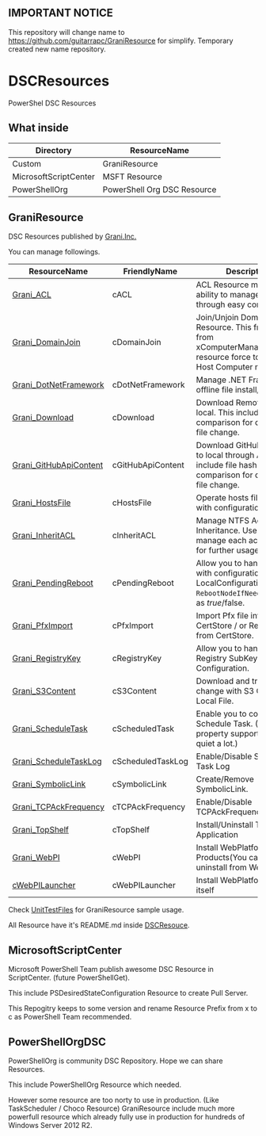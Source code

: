 IMPORTANT NOTICE
----

This repository will change name to https://github.com/guitarrapc/GraniResource for simplify. Temporary created new name repository.

DSCResources
============

PowerShel DSC Resources

What inside
----

Directory|ResourceName
----|----
Custom|GraniResource
MicrosoftScriptCenter|MSFT Resource
PowerShellOrg|PowerShell Org DSC Resource

GraniResource
----

DSC Resources published  by [Grani.Inc.](http://grani.jp/)

You can manage followings.

ResourceName|FriendlyName|Description
----|----|----
[Grani_ACL](https://github.com/guitarrapc/DSCResources/tree/master/Custom/GraniResource/DSCResources/Grani_ACL)|cACL|ACL Resource make you ability to manage ACL through easy configuration.
[Grani_DomainJoin](https://github.com/guitarrapc/DSCResources/tree/master/Custom/GraniResource/DSCResources/Grani_DomainJoin)|cDomainJoin|Join/Unjoin Domain Resource. This free you from xComputerManagement resource force to specify Host Computer name.
[Grani_DotNetFramework](https://github.com/guitarrapc/DSCResources/tree/master/Custom/GraniResource/DSCResources/Grani_DotNetFramework)|cDotNetFramework|Manage .NET Framework offline file install/uninstall.
[Grani_Download](https://github.com/guitarrapc/DSCResources/tree/master/Custom/GraniResource/DSCResources/Grani_Download)|cDownload|Download Remote file to local. This include file hash comparison for detecting file change.
[Grani_GitHubApiContent](https://github.com/guitarrapc/DSCResources/tree/master/Custom/GraniResource/DSCResources/Grani_GitHubApiContent)|cGitHubApiContent|Download GitHub content to local through API. This include file hash comparison for detecting file change.
[Grani_HostsFile](https://github.com/guitarrapc/DSCResources/tree/master/Custom/GraniResource/DSCResources/Grani_HostsFile)|cHostsFile|Operate hosts file entry with configuration.
[Grani_InheritACL](https://github.com/guitarrapc/DSCResources/tree/master/Custom/GraniResource/DSCResources/Grani_InheritACL)|cInheritACL|Manage NTFS AccessRule Inheritance. Use cACL to manage each access rules for further usage.
[Grani_PendingReboot](https://github.com/guitarrapc/DSCResources/tree/master/Custom/GraniResource/DSCResources/Grani_PendingReboot) | cPendingReboot | Allow you to handle reboot with configuration both LocalConfigurationManager ```RebootNodeIfNeeded``` setting as $true/$false.
[Grani_PfxImport](https://github.com/guitarrapc/DSCResources/tree/master/Custom/GraniResource/DSCResources/Grani_PfxImport)|cPfxImport|Import Pfx file into desired CertStore / or Remove pfx from CertStore.
[Grani_RegistryKey](https://github.com/guitarrapc/DSCResources/tree/master/Custom/GraniResource/DSCResources/Grani_RegistryKey) | cRegistryKey | Allow you to handle Registry SubKey with Configuration.
[Grani_S3Content](https://github.com/guitarrapc/DSCResources/tree/master/Custom/GraniResource/DSCResources/Grani_S3Content)|cS3Content|Download and track change with S3 Object and Local File.
[Grani_ScheduleTask](https://github.com/guitarrapc/DSCResources/tree/master/Custom/GraniResource/DSCResources/Grani_ScheduleTask)|cScheduledTask|Enable you to configure Schedule Task. (Not all property supported, but quiet a lot.)
[Grani_ScheduleTaskLog](https://github.com/guitarrapc/DSCResources/tree/master/Custom/GraniResource/DSCResources/Grani_ScheduleTaskLog)|cScheduledTaskLog|Enable/Disable Scheduled Task Log
[Grani_SymbolicLink](https://github.com/guitarrapc/DSCResources/tree/master/Custom/GraniResource/DSCResources/Grani_SymbolicLink)| cSymbolicLink | Create/Remove SymbolicLink.
[Grani_TCPAckFrequency](https://github.com/guitarrapc/DSCResources/tree/master/Custom/GraniResource/DSCResources/Grani_TCPAckFrequency)|cTCPAckFrequency|Enable/Disable TCPAckFrequency
[Grani_TopShelf](https://github.com/guitarrapc/DSCResources/tree/master/Custom/GraniResource/DSCResources/Grani_TopShelf)|cTopShelf|Install/Uninstall TopShelf Application
[Grani_WebPI](https://github.com/guitarrapc/DSCResources/tree/master/Custom/GraniResource/DSCResources/Grani_WebPI)|cWebPI|Install WebPlatformInstaller Products(You cannot uninstall from WebPI)
[cWebPILauncher](https://github.com/guitarrapc/DSCResources/tree/master/Custom/GraniResource/DSCResources/cWebPILauncher)|cWebPILauncher|Install WebPlatformInstaller itself

Check [UnitTestFiles](https://github.com/guitarrapc/DSCResources/tree/master/Custom/Test/DSCResources) for GraniResource sample usage.

All Resource have it's README.md inside [DSCResouce](https://github.com/guitarrapc/DSCResources/tree/master/Custom/GraniResource/DSCResources).

MicrosoftScriptCenter
----

Microsoft PowerShell Team publish awesome DSC Resource in ScriptCenter. (future PowerShellGet).

This include PSDesiredStateConfiguration Resource to create Pull Server.

This Repogitry keeps to some version and rename Resource Prefix from x to c as PowerShell Team recommended.


PowerShellOrgDSC
----

PowerShellOrg is community DSC Repository. Hope we can share Resources.

This include PowerShellOrg Resource which needed.

However some resource are too norty to use in production. (Like TaskScheduler / Choco Resource)  GraniResource include much more powerfull resource which already fully use in production for hundreds of Windows Server 2012 R2.
